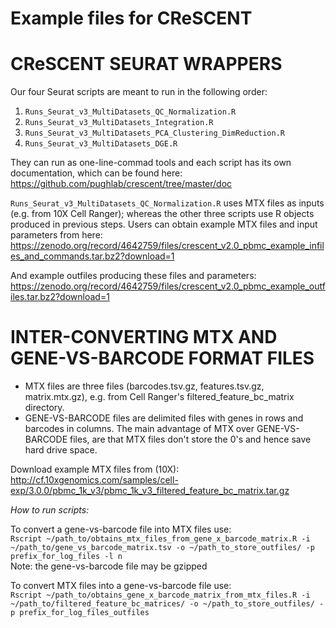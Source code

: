# Example files for CReSCENT

CReSCENT SEURAT WRAPPERS
================

Our four Seurat scripts are meant to run in the following order:
1. `Runs_Seurat_v3_MultiDatasets_QC_Normalization.R`
2. `Runs_Seurat_v3_MultiDatasets_Integration.R`
3. `Runs_Seurat_v3_MultiDatasets_PCA_Clustering_DimReduction.R`
4. `Runs_Seurat_v3_MultiDatasets_DGE.R`

They can run as one-line-commad tools and each script has its own documentation, which can be found here:
https://github.com/pughlab/crescent/tree/master/doc

`Runs_Seurat_v3_MultiDatasets_QC_Normalization.R` uses MTX files as inputs (e.g. from 10X Cell Ranger); whereas the other three scripts use R objects produced in previous steps. Users can obtain example MTX files and input parameters from here:<br />
https://zenodo.org/record/4642759/files/crescent_v2.0_pbmc_example_infiles_and_commands.tar.bz2?download=1

And example outfiles producing these files and parameters:<br />
https://zenodo.org/record/4642759/files/crescent_v2.0_pbmc_example_outfiles.tar.bz2?download=1


INTER-CONVERTING MTX AND GENE-VS-BARCODE FORMAT FILES
================

- MTX files are three files (barcodes.tsv.gz, features.tsv.gz, matrix.mtx.gz), e.g. from Cell Ranger's filtered_feature_bc_matrix directory.
- GENE-VS-BARCODE files are <tab> delimited files with genes in rows and barcodes in columns.
The main advantage of MTX over GENE-VS-BARCODE files, are that MTX files don't store the 0's and hence save hard drive space.


Download example MTX files from (10X):
http://cf.10xgenomics.com/samples/cell-exp/3.0.0/pbmc_1k_v3/pbmc_1k_v3_filtered_feature_bc_matrix.tar.gz

_How to run scripts:_

To convert a gene-vs-barcode file into MTX files use: <br />
`Rscript ~/path_to/obtains_mtx_files_from_gene_x_barcode_matrix.R -i ~/path_to/gene_vs_barcode_matrix.tsv -o ~/path_to_store_outfiles/ -p prefix_for_log_files -l n` <br />
Note: the gene-vs-barcode file may be gzipped

To convert MTX files into a gene-vs-barcode file use: <br />
`Rscript ~/path_to/obtains_gene_x_barcode_matrix_from_mtx_files.R -i ~/path_to/filtered_feature_bc_matrices/ -o ~/path_to_store_outfiles/ -p prefix_for_log_files_outfiles` <br />
